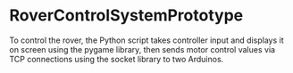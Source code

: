 # RoverControlSystemPrototype

To control the rover, the Python script takes controller input and displays it on screen using the pygame library, then sends motor control values via TCP connections using the socket library to two Arduinos.
